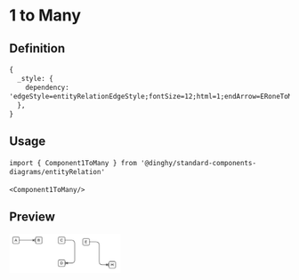 # 1 to Many

## Definition

```
{
  _style: { 
    dependency: 'edgeStyle=entityRelationEdgeStyle;fontSize=12;html=1;endArrow=ERoneToMany;',
  },
}
```

## Usage

```
import { Component1ToMany } from '@dinghy/standard-components-diagrams/entityRelation'

<Component1ToMany/>
```

## Preview

<img src="./component-1-to-many.png" width="200"/>

